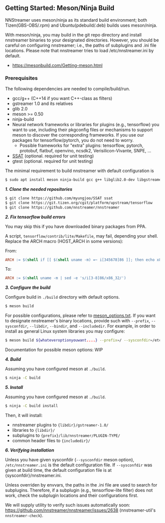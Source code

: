 ## Getting Started: Meson/Ninja Build

NNStreamer uses meson/ninja as its standard build environment; both Tizen(GBS-OBS/.rpm) and Ubuntu(pdebuild/.deb) builds uses meson/ninja.

With meson/ninja, you may build in the git repo directory and install nnstreamer binaries to your designated directories.
However, you should be careful on configuring nnstreamer; i.e., the paths of subplugins and .ini file locations. Please note that nnstreamer tries to load /etc/nnstreamer.ini by default.

* https://mesonbuild.com/Getting-meson.html


### Prerequisites
The following dependencies are needed to compile/build/run.
* gcc/g++ (C++14 if you want C++-class as filters)
* gstreamer 1.0 and its relatives
* glib 2.0
* meson >= 0.50
* ninja-build
* Neural network frameworks or libraries for plugins (e.g., tensorflow) you want to use, including their pkgconfig files or mechanisms to support meson to discover the corresponding frameworks. If you use our packages for tensorflow/pytorch, you do not need to worry.
    * Possible frameworks for "extra" plugins: tensorflow, pytorch, protobuf, flatbuf, openvino, ncsdk2, Verisilicon-Vivante, SNPE, ...
* [SSAT](https://github.com/myungjoo/SSAT) (optional. required for unit testing)
* gtest (optional. required for unit testing)

The minimal requirement to build nnstreamer with default configuration is
```bash
$ sudo apt install meson ninja-build gcc g++ libglib2.0-dev libgstreamer1.0-dev libgstreamer-plugins-base1.0-dev
```

***1. Clone the needed repositories***

```bash
$ git clone https://github.com/myungjoo/SSAT ssat
$ git clone https://git.tizen.org/cgit/platform/upstream/tensorflow
$ git clone https://github.com/nnstreamer/nnstreamer
```

***2. Fix tensorflow build errors***

You may skip this if you have downloaded binary packages from PPA.

A script, ```tensorflow/contrib/lite/Makefile```, may fail, depending your shell.
Replace the ARCH macro (HOST_ARCH in some versions):

From:
```makefile
ARCH := $(shell if [[ $(shell uname -m) =~ i[345678]86 ]]; then echo x86_32; else echo $(shell uname -m); fi)
```

To:
```makefile
ARCH := $(shell uname -m | sed -e 's/i[3-8]86/x86_32/')
```

***3. Configure the build***

Configure build in ```./build``` directory with default options.
```bash
$ meson build
```

For possible configurations, please refer to [meson_options.txt](../meson_options.txt).
If you want to designate nnstreamer's binary locations, provide such with ```--prefix```, ```--sysconfdir```, ```--libdir```, ```--bindir```, and ```--includedir```.
For example, in order to install as general Linux system libraries you may configure:
```bash
$ meson build ${whateveroptionyouwant....} --prefix=/ --sysconfdir=/etc --libdir=/usr/lib --bindir=/usr/bin --includedir=/usr/include
```

Documentation for possible meson options: WIP


***4. Build***

Assuming you have configured meson at ```./build```.
```bash
$ ninja -C build
```


***5. Install***

Assuming you have configured meson at ```./build```.
```bash
$ ninja -C build install
```

Then, it will install:
- nnstreamer plugins to ```{libdir}/gstreamer-1.0/```
- libraries to ```{libdir}/```
- subplugins to ```{prefix}/lib/nnstreamer/PLUGIN-TYPE/```
- common header files to ```{includedir}/```


***6. Verifying installation***

Unless you have given sysconfdir (```--sysconfdir``` meson option), ```/etc/nnstreamer.ini``` is the default configuration file. If ```--sysconfdir``` was given at build time, the default configuration file is at {sysconfdir}/nnstreamer.ini.

Unless overriden by envvars, the paths in the .ini file are used to search for subplugins. Therefore, if a subplugin (e.g., tensorflow-lite filter) does not work, check the subplugin locations and their configurations first.

We will supply utility to verify such issues automatically soon: https://github.com/nnstreamer/nnstreamer/issues/2638 (nnstreamer-util's ```nnstreamer-check```).
